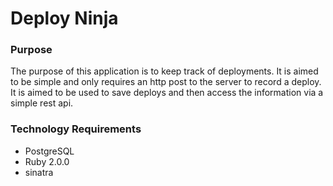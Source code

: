 Deploy Ninja
============


### Purpose
The purpose of this application is to keep track of deployments.  It is aimed to
be simple and only requires an http post to the server to record a deploy.  It
is aimed to be used to save deploys and then access the information via a simple
rest api.


### Technology Requirements
* PostgreSQL
* Ruby 2.0.0
* sinatra

